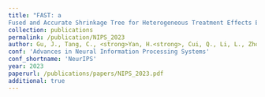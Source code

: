```yaml
---
title: "FAST: a
Fused and Accurate Shrinkage Tree for Heterogeneous Treatment Effects Estimation"
collection: publications
permalink: /publication/NIPS_2023
author: Gu, J., Tang, C., <strong>Yan, H.<strong>, Cui, Q., Li, L., Zhou, J. 
conf: 'Advances in Neural Information Processing Systems'
conf_shortname: 'NeurIPS'
year: 2023
paperurl: /publications/papers/NIPS_2023.pdf
additional: true
---
```


